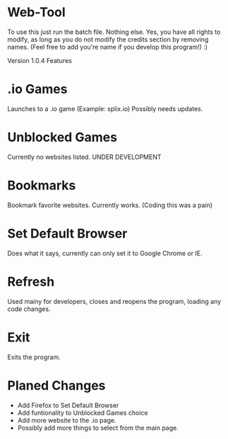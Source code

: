 # Web-Tool
To use this just run the batch file. Nothing else. 
Yes, you have all rights to modify, as long as you do not modify the credits
section by removing names. (Feel free to add you're name if you develop this
program!) :)

Version 1.0.4
Features

# .io Games
Launches to a .io game (Example: splix.io)
Possibly needs updates.

# Unblocked Games
Currently no websites listed.
UNDER DEVELOPMENT

# Bookmarks
Bookmark favorite websites.
Currently works. (Coding this was a pain)

# Set Default Browser
Does what it says, currently can only set it to Google Chrome or IE.

# Refresh
Used mainy for developers, closes and reopens the program, loading any code changes.

# Exit
Exits the program.

# Planed Changes
- Add Firefox to Set Default Browser
- Add funtionality to Unblocked Games choice
- Add more website to the .io page.
- Possibly add more things to select from the main page.
